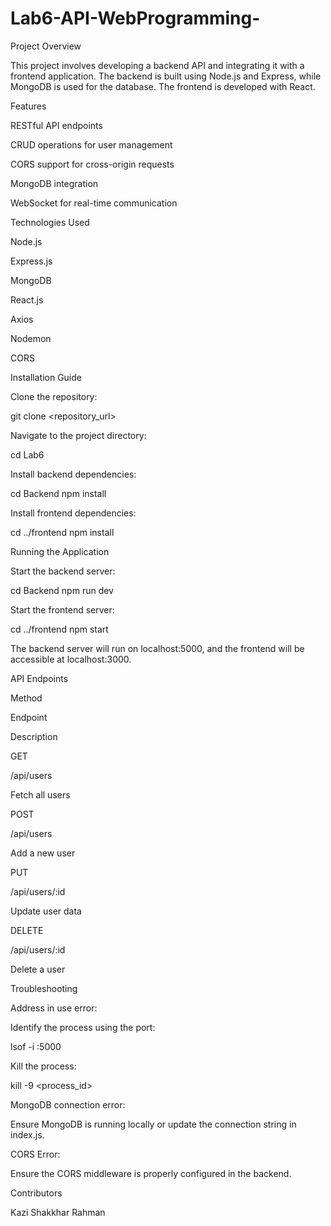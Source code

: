 # Lab6-API-WebProgramming-

Project Overview

This project involves developing a backend API and integrating it with a frontend application. The backend is built using Node.js and Express, while MongoDB is used for the database. The frontend is developed with React.

Features

RESTful API endpoints

CRUD operations for user management

CORS support for cross-origin requests

MongoDB integration

WebSocket for real-time communication

Technologies Used

Node.js

Express.js

MongoDB

React.js

Axios

Nodemon

CORS

Installation Guide

Clone the repository:

git clone <repository_url>

Navigate to the project directory:

cd Lab6

Install backend dependencies:

cd Backend
npm install

Install frontend dependencies:

cd ../frontend
npm install

Running the Application

Start the backend server:

cd Backend
npm run dev

Start the frontend server:

cd ../frontend
npm start

The backend server will run on localhost:5000, and the frontend will be accessible at localhost:3000.

API Endpoints

Method

Endpoint

Description

GET

/api/users

Fetch all users

POST

/api/users

Add a new user

PUT

/api/users/:id

Update user data

DELETE

/api/users/:id

Delete a user

Troubleshooting

Address in use error:

Identify the process using the port:

lsof -i :5000

Kill the process:

kill -9 <process_id>

MongoDB connection error:

Ensure MongoDB is running locally or update the connection string in index.js.

CORS Error:

Ensure the CORS middleware is properly configured in the backend.

Contributors

Kazi Shakkhar Rahman
